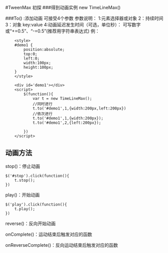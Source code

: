 #TweenMax 初探
###得到动画实例
     new TimeLineMax()
     
     
###To() :添加动画
	可接受4个参数
	参数说明：
		1:元素选择器或对象
		2：持续时间
		3：对象
			key:value
		4:动画延迟发生时间（可选，单位秒）：
		  可写数字或“+=0.5”、“-=0.5”(推荐用字符串表达式)
例：

		<style>
		#demo1 {
			position:absolute;
			top:0;
			left:0;
			width:100px;
			height:100px;
		}
		</style>
		
		<div id='demo1'></div>
		<script>
			$(function(){
                var t = new TimeLineMax();
                //同时进行
                t.to('#demo1',1,{width:200px,left:200px})
                //依次进行
                t.to('#demo1',1,{width:200px});
                t.to('#demo1',2,{left:200px});

			})
		</script>
## 动画方法

stop()：停止动画
	
	$('#stop').click(function(){
		t.stop();
	})

play()：开始动画

	$('play').click(function(){
		t.play();
	})

reverse()：反向开始动画

onComplete()：运动结束后触发对应的函数
		
onReverseComplete()：反向运动结束后触发对应的函数
		